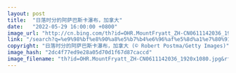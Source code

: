 ```yaml
---
layout: post
title:  "日落时分的阿萨巴斯卡瀑布，加拿大"
date:   "2022-05-29 16:00:00 +0800"
image_url: "http://cn.bing.com/th?id=OHR.MountFryatt_ZH-CN0611142036_1920x1080.jpg&rf=LaDigue_1920x1080.jpg&pid=hp"
link: "/search?q=%e9%98%bf%e8%90%a8%e5%b7%b4%e6%96%af%e5%8d%a1%e7%80%91%e5%b8%83&form=hpcapt&mkt=zh-cn"
copyright: "日落时分的阿萨巴斯卡瀑布，加拿大 (© Robert Postma/Getty Images)"
image_hash: "2dc4f77ed9e28a05d70d1f67d87caccd"
image_filename: "th?id=OHR.MountFryatt_ZH-CN0611142036_1920x1080.jpg&rf=LaDigue_1920x1080.jpg&pid=hp"
---
```

